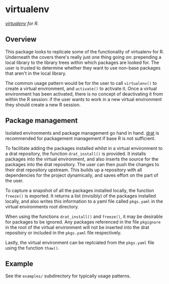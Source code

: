 # virtualenv

_[virtualenv](https://virtualenv.pypa.io/en/latest/) for R._

## Overview

This package looks to replicate some of the functionality of virtualenv for R. Underneath the covers there's really just one thing going on: prepending a local library to the library trees within which packages are looked for. The user is trusted to determine whether they want to use non-base packages that aren't in the local library.

The common usage pattern would be for the user to call `virtualenv()` to create a virtual environment, and `activate()` to activate it. Once a virtual environment has been activated, there is no concept of deactivating it from within the R session: if the user wants to work in a new virtual environment they should create a new R session.

## Package management

Isolated environments and package management go hand in hand.  [drat](https://github.com/eddelbuettel/drat) is recommended for packagement management if base R is not sufficient. 

To facilitate adding the packages installed whilst in a virtual environment to a drat repository, the function `drat_install()` is provided. It installs packages into the virtual environment, and also inserts the source for the packages into the drat repository. The user can then push the changes to their drat repository upstream. This builds up a repository with all dependencies for the project dynamically, and saves effort on the part of the user.

To capture a snapshot of all the packages installed locally, the function `freeze()` is exported. It returns a list (invisibly) of the packages installed locally, and also writes this information to a yaml file called `pkgs.yaml` in the virtual environments root directory.

When using the functions `drat_install()` and `freeze()`, it may be desirable for packages to be ignored. Any packages referenced in the file `pkgignore` in the root of the virtual environment will not be inserted into the drat repository or included in the `pkgs.yaml` file respectively.

Lastly, the virtual environment can be replciated from the `pkgs.yaml` file using the function `thaw()`.

## Example

See the `examples/` subdirectory for typically usage patterns.
